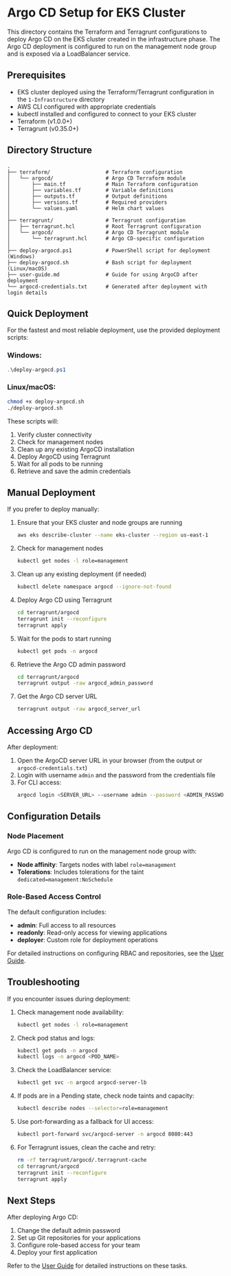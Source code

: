 # Argo CD Setup for EKS Cluster

This directory contains the Terraform and Terragrunt configurations to deploy Argo CD on the EKS cluster created in the infrastructure phase. The Argo CD deployment is configured to run on the management node group and is exposed via a LoadBalancer service.

## Prerequisites

- EKS cluster deployed using the Terraform/Terragrunt configuration in the `1-Infrastructure` directory
- AWS CLI configured with appropriate credentials
- kubectl installed and configured to connect to your EKS cluster
- Terraform (v1.0.0+)
- Terragrunt (v0.35.0+)

## Directory Structure

```
.
├── terraform/                  # Terraform configuration
│   └── argocd/                 # Argo CD Terraform module
│       ├── main.tf             # Main Terraform configuration
│       ├── variables.tf        # Variable definitions
│       ├── outputs.tf          # Output definitions
│       ├── versions.tf         # Required providers
│       └── values.yaml         # Helm chart values
│
├── terragrunt/                 # Terragrunt configuration
│   ├── terragrunt.hcl          # Root Terragrunt configuration
│   └── argocd/                 # Argo CD Terragrunt module
│       └── terragrunt.hcl      # Argo CD-specific configuration
│
├── deploy-argocd.ps1           # PowerShell script for deployment (Windows)
├── deploy-argocd.sh            # Bash script for deployment (Linux/macOS)
├── user-guide.md               # Guide for using ArgoCD after deployment
└── argocd-credentials.txt      # Generated after deployment with login details
```

## Quick Deployment

For the fastest and most reliable deployment, use the provided deployment scripts:

### Windows:
```powershell
.\deploy-argocd.ps1
```

### Linux/macOS:
```bash
chmod +x deploy-argocd.sh
./deploy-argocd.sh
```

These scripts will:
1. Verify cluster connectivity
2. Check for management nodes
3. Clean up any existing ArgoCD installation
4. Deploy ArgoCD using Terragrunt
5. Wait for all pods to be running
6. Retrieve and save the admin credentials

## Manual Deployment 

If you prefer to deploy manually:

1. Ensure that your EKS cluster and node groups are running
   ```bash
   aws eks describe-cluster --name eks-cluster --region us-east-1
   ```

2. Check for management nodes
   ```bash
   kubectl get nodes -l role=management
   ```

3. Clean up any existing deployment (if needed)
   ```bash
   kubectl delete namespace argocd --ignore-not-found
   ```

4. Deploy Argo CD using Terragrunt
   ```bash
   cd terragrunt/argocd
   terragrunt init --reconfigure
   terragrunt apply
   ```

5. Wait for the pods to start running
   ```bash
   kubectl get pods -n argocd
   ```

6. Retrieve the Argo CD admin password
   ```bash
   cd terragrunt/argocd
   terragrunt output -raw argocd_admin_password
   ```

7. Get the Argo CD server URL
   ```bash
   terragrunt output -raw argocd_server_url
   ```

## Accessing Argo CD

After deployment:

1. Open the ArgoCD server URL in your browser (from the output or `argocd-credentials.txt`)
2. Login with username `admin` and the password from the credentials file
3. For CLI access:
   ```bash
   argocd login <SERVER_URL> --username admin --password <ADMIN_PASSWORD> --insecure
   ```

## Configuration Details

### Node Placement

Argo CD is configured to run on the management node group with:
- **Node affinity**: Targets nodes with label `role=management`
- **Tolerations**: Includes tolerations for the taint `dedicated=management:NoSchedule`

### Role-Based Access Control

The default configuration includes:
- **admin**: Full access to all resources
- **readonly**: Read-only access for viewing applications
- **deployer**: Custom role for deployment operations

For detailed instructions on configuring RBAC and repositories, see the [User Guide](user-guide.md).

## Troubleshooting

If you encounter issues during deployment:

1. Check management node availability:
   ```bash
   kubectl get nodes -l role=management
   ```

2. Check pod status and logs:
   ```bash
   kubectl get pods -n argocd
   kubectl logs -n argocd <POD_NAME>
   ```

3. Check the LoadBalancer service:
   ```bash
   kubectl get svc -n argocd argocd-server-lb
   ```

4. If pods are in a Pending state, check node taints and capacity:
   ```bash
   kubectl describe nodes --selector=role=management
   ```

5. Use port-forwarding as a fallback for UI access:
   ```bash
   kubectl port-forward svc/argocd-server -n argocd 8080:443
   ```

6. For Terragrunt issues, clean the cache and retry:
   ```bash
   rm -rf terragrunt/argocd/.terragrunt-cache
   cd terragrunt/argocd
   terragrunt init --reconfigure
   terragrunt apply
   ```

## Next Steps

After deploying Argo CD:
1. Change the default admin password
2. Set up Git repositories for your applications
3. Configure role-based access for your team
4. Deploy your first application

Refer to the [User Guide](user-guide.md) for detailed instructions on these tasks. 